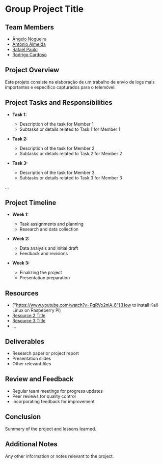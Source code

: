 # Group Project Title

## Team Members
- [Ângelo Nogueira](link_to_profile_1)
- [António Almeida](link_to_profile_2)
- [Rafael Paulo](link_to_profile_3)
- [Rodrigo Cardoso](link_to_profile_4)

## Project Overview
Este projeto consiste na elaboração de um trabalho de envio de logs mais importantes e especifico capturados para o telemóvel.

## Project Tasks and Responsibilities
- **Task 1:**
  - Description of the task for Member 1
  - Subtasks or details related to Task 1 for Member 1

- **Task 2:**
  - Description of the task for Member 2
  - Subtasks or details related to Task 2 for Member 2

- **Task 3:**
  - Description of the task for Member 3
  - Subtasks or details related to Task 3 for Member 3

...

## Project Timeline
- **Week 1:**
  - Task assignments and planning
  - Research and data collection

- **Week 2:**
  - Data analysis and initial draft
  - Feedback and revisions

- **Week 3:**
  - Finalizing the project
  - Presentation preparation

## Resources
- ["https://www.youtube.com/watch?v=PqRVo2niA_8"](How to install Kali Linux on Raspeberry Pi)
- [Resource 2 Title](link_to_resource_2)
- [Resource 3 Title](link_to_resource_3)
- ...

## Deliverables
- Research paper or project report
- Presentation slides
- Other relevant files

## Review and Feedback
- Regular team meetings for progress updates
- Peer reviews for quality control
- Incorporating feedback for improvement

## Conclusion
Summary of the project and lessons learned.

## Additional Notes
Any other information or notes relevant to the project.
